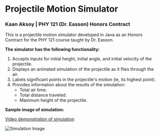 # Projectile Motion Simulator
### Kaan Aksoy | PHY 121 (Dr. Easson) Honors Contract

This is a projectile motion simulator developed in Java as an Honors Contract for the PHY 121 course taught by Dr. Easson.

__The simulator has the following functionality:__
1. Accepts inputs for initial height, initial angle, and initial velocity of the projectile.
2. Displays an animated simulation of the projectile as it flies through the air.
3. Labels significant points in the projectile's motion (ie, its highest point).
4. Provides information about the results of the simulation:
   * Total air time.
   * Total distance traveled.
   * Maximum height of the projectile.
   

__Sample image of simulation:__

[Video demonstration of simulation](https://drive.google.com/file/d/0B3iD8X1ziONrYnY2Y3g5QkZWc2M/view?usp=sharing)

![Simulation Image](http://i.imgur.com/XAv87cO.png)

